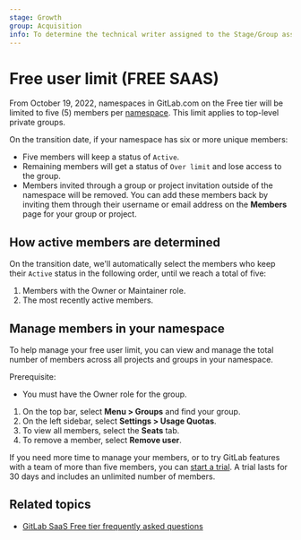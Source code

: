 ```yaml
---
stage: Growth
group: Acquisition
info: To determine the technical writer assigned to the Stage/Group associated with this page, see https://about.gitlab.com/handbook/engineering/ux/technical-writing/#assignments
---
```


# Free user limit **(FREE SAAS)**

From October 19, 2022, namespaces in GitLab.com on the Free tier
will be limited to five (5) members per [namespace](namespace/index.md).
This limit applies to top-level private groups.

On the transition date, if your namespace has six or more unique members:

- Five members will keep a status of `Active`.
- Remaining members will get a status of `Over limit` and lose access to the
  group.
- Members invited through a group or project invitation outside of the namespace
  will be removed. You can add these members back by inviting them through their
  username or email address on the **Members** page for your group or project.

## How active members are determined

On the transition date, we'll automatically select the members who keep their `Active` status
in the following order, until we reach a total of five:

1. Members with the Owner or Maintainer role.
1. The most recently active members.

## Manage members in your namespace

To help manage your free user limit,
you can view and manage the total number of members across all projects and groups
in your namespace.

Prerequisite:

- You must have the Owner role for the group.

1. On the top bar, select **Menu > Groups** and find your group.
1. On the left sidebar, select **Settings > Usage Quotas**.
1. To view all members, select the **Seats** tab.
1. To remove a member, select **Remove user**.

If you need more time to manage your members, or to try GitLab features
with a team of more than five members, you can [start a trial](https://about.gitlab.com/free-trial/).
A trial lasts for 30 days and includes an unlimited number of members.

## Related topics

- [GitLab SaaS Free tier frequently asked questions](https://about.gitlab.com/pricing/faq-efficient-free-tier/)
